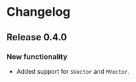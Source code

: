# Changelog

## Release 0.4.0

### New functionality

- Added support for `SVector` and `MVector`.    